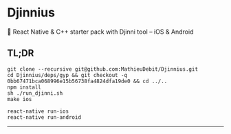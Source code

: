 # Djinnius

:tractor: React Native & C++ starter pack with Djinni tool – iOS & Android

## TL;DR

```
git clone --recursive git@github.com:MathieuDebit/Djinnius.git
cd Djinnius/deps/gyp && git checkout -q 0bb67471bca068996e15b56738fa4824dfa19de0 && cd ../..
npm install
sh ./run_djinni.sh
make ios

react-native run-ios
react-native run-android
```

---
